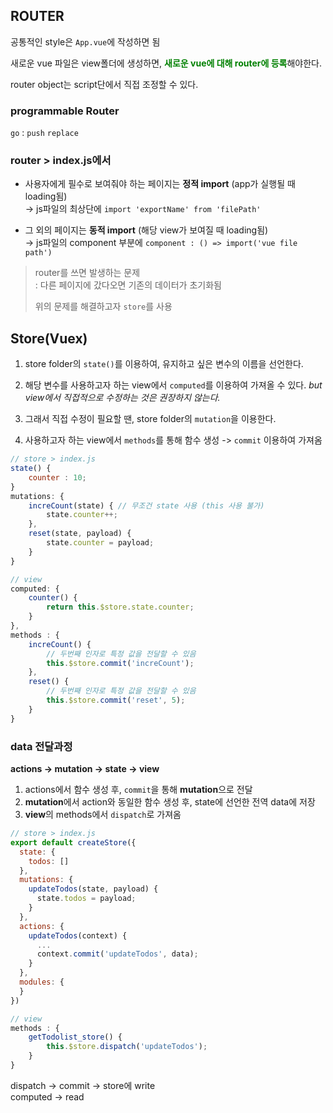 ## ROUTER
공통적인 style은 `App.vue`에 작성하면 됨

새로운 vue 파일은 view폴더에 생성하면, <span style="color: green; font-weight: bold">새로운 vue에 대해 router에 등록</span>해야한다.  

router object는 script단에서 직접 조정할 수 있다.  

### programmable Router
`go` : 
`push`
`replace`

### router > index.js에서
* 사용자에게 필수로 보여줘야 하는 페이지는 **정적 import** (app가 실행될 때 loading됨)  
-> js파일의 최상단에 `import 'exportName' from 'filePath'`

* 그 외의 페이지는 **동적 import** (해당 view가 보여질 때 loading됨)  
-> js파일의 component 부분에 `component : () => import('vue file path')`

> router를 쓰면 발생하는 문제  
> : 다른 페이지에 갔다오면 기존의 데이터가 초기화됨  
>  
>  위의 문제를 해결하고자 `store`를 사용

## Store(Vuex)
1. store folder의 `state()`를 이용하여, 유지하고 싶은 변수의 이름을 선언한다.  
2. 해당 변수를 사용하고자 하는 view에서 `computed`를 이용하여 가져올 수 있다. _but view에서 직접적으로 수정하는 것은 권장하지 않는다._

3. 그래서 직접 수정이 필요할 땐, store folder의 `mutation`을 이용한다.  

4. 사용하고자 하는 view에서 `methods`를 통해 함수 생성 -> `commit` 이용하여 가져옴

```js
// store > index.js
state() {
	counter : 10;
}
mutations: {
	increCount(state) {	// 무조건 state 사용 (this 사용 불가)
		state.counter++;
	},
	reset(state, payload) {
		state.counter = payload;
	}
}

// view
computed: {
	counter() {
		return this.$store.state.counter;
	}
},
methods : {
	increCount() {
		// 두번째 인자로 특정 값을 전달할 수 있음
		this.$store.commit('increCount');
	},
	reset() {
		// 두번째 인자로 특정 값을 전달할 수 있음
		this.$store.commit('reset', 5);
	}
}
```

### data 전달과정
**actions -> mutation -> state -> view**  
1. actions에서 함수 생성 후, `commit`을 통해 **mutation**으로 전달
2. **mutation**에서 action와 동일한 함수 생성 후, state에 선언한 전역 data에 저장
3. **view**의 methods에서 `dispatch`로 가져옴
```js
// store > index.js
export default createStore({
  state: {
    todos: []
  },
  mutations: {
    updateTodos(state, payload) {
      state.todos = payload;
    }
  },
  actions: {
    updateTodos(context) {
      ...
      context.commit('updateTodos', data);
    }
  },
  modules: {
  }
})

// view
methods : {
	getTodolist_store() {
		this.$store.dispatch('updateTodos');
	}
}
```
dispatch -> commit -> store에 write  
computed -> read  
